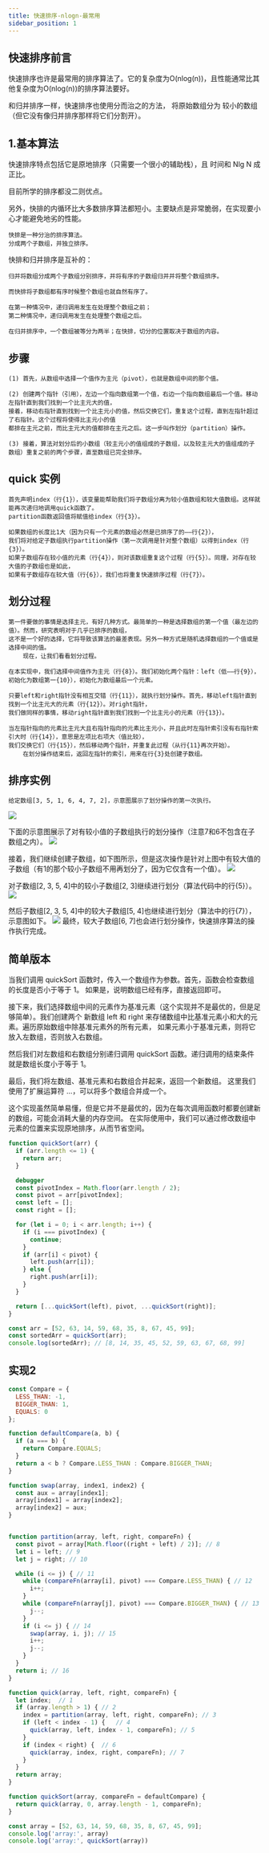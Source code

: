 ```yaml
---
title: 快速排序-nlogn-最常用
sidebar_position: 1
---
```


## 快速排序前言
快速排序也许是最常用的排序算法了。它的复杂度为O(nlog(n))，且性能通常比其他复杂度为O(nlog(n))的排序算法要好。

和归并排序一样，快速排序也使用分而治之的方法， 将原始数组分为 较小的数组（但它没有像归并排序那样将它们分割开）。

## 1.基本算法
快速排序特点包括它是原地排序（只需要一个很小的辅助栈），且
时间和 Nlg N 成正比。

目前所学的排序都没二则优点。

另外，快排的内循环比大多数排序算法都短小。主要缺点是非常脆弱，在实现要小心才能避免地劣的性能。
```
快排是一种分治的排序算法。
分成两个子数组，并独立排序。
```

快排和归并排序是互补的：
```
归并将数组分成两个子数组分别排序，并将有序的子数组归并并将整个数组排序。

而快排将子数组都有序时候整个数组也就自然有序了。
```

```
在第一种情况中，递归调用发生在处理整个数组之前；
第二种情况中，递归调用发生在处理整个数组之后。

在归并排序中，一个数组被等分为两半；在快排，切分的位置取决于数组的内容。
```

## 步骤
```
(1) 首先，从数组中选择一个值作为主元（pivot），也就是数组中间的那个值。

(2) 创建两个指针（引用），左边一个指向数组第一个值，右边一个指向数组最后一个值。移动左指针直到我们找到一个比主元大的值，
接着，移动右指针直到找到一个比主元小的值，然后交换它们，重复这个过程，直到左指针超过了右指针。这个过程将使得比主元小的值
都排在主元之前，而比主元大的值都排在主元之后。这一步叫作划分（partition）操作。

(3) 接着，算法对划分后的小数组（较主元小的值组成的子数组，以及较主元大的值组成的子数组）重复之前的两个步骤，直至数组已完全排序。
```

## quick 实例
```
首先声明index（行{1}），该变量能帮助我们将子数组分离为较小值数组和较大值数组。这样就能再次递归地调用quick函数了。
partition函数返回值将赋值给index（行{3}）。

如果数组的长度比1大（因为只有一个元素的数组必然是已排序了的——行{2}），
我们将对给定子数组执行partition操作（第一次调用是针对整个数组）以得到index（行{3}）。
如果子数组存在较小值的元素（行{4}），则对该数组重复这个过程（行{5}）。同理，对存在较大值的子数组也是如此，
如果有子数组存在较大值（行{6}），我们也将重复快速排序过程（行{7}）。
```

## 划分过程
```
第一件要做的事情是选择主元，有好几种方式。最简单的一种是选择数组的第一个值（最左边的值）。然而，研究表明对于几乎已排序的数组，
这不是一个好的选择，它将导致该算法的最差表现。另外一种方式是随机选择数组的一个值或是选择中间的值。
	现在，让我们看看划分过程。
```

```
在本实现中，我们选择中间值作为主元（行{8}）。我们初始化两个指针：left（低——行{9}），初始化为数组第一{10}），初始化为数组最后一个元素。

只要left和right指针没有相互交错（行{11}），就执行划分操作。首先，移动left指针直到找到一个比主元大的元素（行{12}）。对right指针，
我们做同样的事情，移动right指针直到我们找到一个比主元小的元素（行{13}）。

当左指针指向的元素比主元大且右指针指向的元素比主元小，并且此时左指针索引没有右指针索引大时（行{14}），意思是左项比右项大（值比较），
我们交换它们（行{15}），然后移动两个指针，并重复此过程（从行{11}再次开始）。
	在划分操作结束后，返回左指针的索引，用来在行{3}处创建子数组。
```

## 排序实例
```
给定数组[3, 5, 1, 6, 4, 7, 2]，示意图展示了划分操作的第一次执行。
```
![](../../assets/img-排序/图3-快速排序.png)

下面的示意图展示了对有较小值的子数组执行的划分操作（注意7和6不包含在子数组之内）。
![](../../assets/img-排序/图4-快速排序.png)

接着，我们继续创建子数组，如下图所示，但是这次操作是针对上图中有较大值的子数组（有1的那个较小子数组不用再划分了，因为它仅含有一个值）。
![](../../assets/img-排序/图5-快速排序.png)

对子数组[2, 3, 5, 4]中的较小子数组[2, 3]继续进行划分（算法代码中的行{5}）。
![](../../assets/img-排序/图6-快速排序.png)

然后子数组[2, 3, 5, 4]中的较大子数组[5, 4]也继续进行划分（算法中的行{7}），示意图如下。
![](../../assets/img-排序/图7-快速排序.png)
最终，较大子数组[6, 7]也会进行划分操作，快速排序算法的操作执行完成。

## 简单版本
当我们调用 quickSort 函数时，传入一个数组作为参数。首先，函数会检查数组的长度是否小于等于 1。
如果是，说明数组已经有序，直接返回即可。

接下来，我们选择数组中间的元素作为基准元素（这个实现并不是最优的，但是足够简单）。我们创建两个
新数组 left 和 right 来存储数组中比基准元素小和大的元素。遍历原始数组中除基准元素外的所有元素，
如果元素小于基准元素，则将它放入左数组，否则放入右数组。

然后我们对左数组和右数组分别递归调用 quickSort 函数。递归调用的结束条件就是数组长度小于等于 1。

最后，我们将左数组、基准元素和右数组合并起来，返回一个新数组。
这里我们使用了扩展运算符 ...，可以将多个数组合并成一个。

这个实现虽然简单易懂，但是它并不是最优的，因为在每次调用函数时都要创建新的数组，可能会消耗大量的内存空间。
在实际使用中，我们可以通过修改数组中元素的位置来实现原地排序，从而节省空间。
```js
function quickSort(arr) {
  if (arr.length <= 1) {
    return arr;
  }

  debugger
  const pivotIndex = Math.floor(arr.length / 2);
  const pivot = arr[pivotIndex];
  const left = [];
  const right = [];

  for (let i = 0; i < arr.length; i++) {
    if (i === pivotIndex) {
      continue;
    }
    if (arr[i] < pivot) {
      left.push(arr[i]);
    } else {
      right.push(arr[i]);
    }
  }

  return [...quickSort(left), pivot, ...quickSort(right)];
}

const arr = [52, 63, 14, 59, 68, 35, 8, 67, 45, 99];
const sortedArr = quickSort(arr);
console.log(sortedArr); // [8, 14, 35, 45, 52, 59, 63, 67, 68, 99]
```

## 实现2
```js
const Compare = {
  LESS_THAN: -1,
  BIGGER_THAN: 1,
  EQUALS: 0
};

function defaultCompare(a, b) {
  if (a === b) {
    return Compare.EQUALS;
  }
  return a < b ? Compare.LESS_THAN : Compare.BIGGER_THAN;
}

function swap(array, index1, index2) {
  const aux = array[index1];
  array[index1] = array[index2];
  array[index2] = aux;
}


function partition(array, left, right, compareFn) {
  const pivot = array[Math.floor((right + left) / 2)]; // 8
  let i = left; // 9
  let j = right; // 10

  while (i <= j) { // 11
    while (compareFn(array[i], pivot) === Compare.LESS_THAN) { // 12
      i++;
    }
    while (compareFn(array[j], pivot) === Compare.BIGGER_THAN) { // 13
      j--;
    }
    if (i <= j) { // 14
      swap(array, i, j); // 15
      i++;
      j--;
    }
  }
  return i; // 16
}

function quick(array, left, right, compareFn) {
  let index;  // 1
  if (array.length > 1) { // 2
    index = partition(array, left, right, compareFn); // 3
    if (left < index - 1) {   // 4
      quick(array, left, index - 1, compareFn); // 5
    }
    if (index < right) {  // 6
      quick(array, index, right, compareFn); // 7
    }
  }
  return array;
}

function quickSort(array, compareFn = defaultCompare) {
  return quick(array, 0, array.length - 1, compareFn);
}

const array = [52, 63, 14, 59, 68, 35, 8, 67, 45, 99];
console.log('array:', array)
console.log('array:', quickSort(array))
```